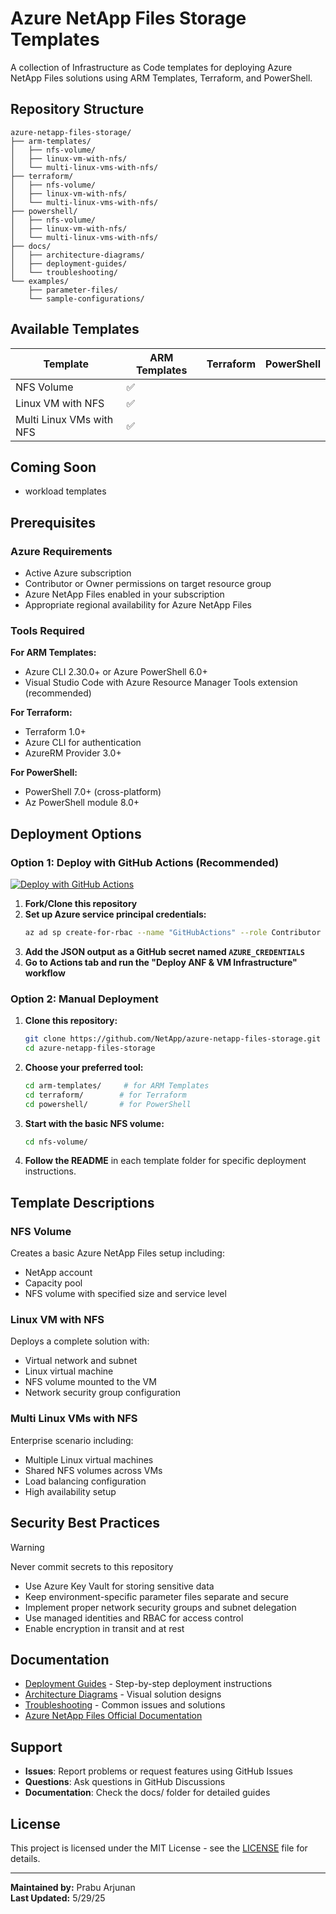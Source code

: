 # Azure NetApp Files Storage Templates

A collection of Infrastructure as Code templates for deploying Azure NetApp Files solutions using ARM Templates, Terraform, and PowerShell.

## Repository Structure

```
azure-netapp-files-storage/
├── arm-templates/
│   ├── nfs-volume/
│   ├── linux-vm-with-nfs/
│   └── multi-linux-vms-with-nfs/
├── terraform/
│   ├── nfs-volume/
│   ├── linux-vm-with-nfs/
│   └── multi-linux-vms-with-nfs/
├── powershell/
│   ├── nfs-volume/
│   ├── linux-vm-with-nfs/
│   └── multi-linux-vms-with-nfs/
├── docs/
│   ├── architecture-diagrams/
│   ├── deployment-guides/
│   └── troubleshooting/
└── examples/
    ├── parameter-files/
    └── sample-configurations/
```

## Available Templates

| Template | ARM Templates | Terraform | PowerShell |
|----------|---------------|-----------|------------|
| NFS Volume | :white_check_mark: |  | |
| Linux VM with NFS | :white_check_mark: |  |  |
| Multi Linux VMs with NFS | :white_check_mark: |  |  |

## Coming Soon

- workload templates

## Prerequisites

### Azure Requirements

- Active Azure subscription
- Contributor or Owner permissions on target resource group
- Azure NetApp Files enabled in your subscription
- Appropriate regional availability for Azure NetApp Files

### Tools Required

**For ARM Templates:**
- Azure CLI 2.30.0+ or Azure PowerShell 6.0+
- Visual Studio Code with Azure Resource Manager Tools extension (recommended)

**For Terraform:**
- Terraform 1.0+
- Azure CLI for authentication
- AzureRM Provider 3.0+

**For PowerShell:**
- PowerShell 7.0+ (cross-platform)
- Az PowerShell module 8.0+

## Deployment Options

### Option 1: Deploy with GitHub Actions (Recommended)
[![Deploy with GitHub Actions](https://img.shields.io/badge/Deploy%20with-GitHub%20Actions-2ea44f)](../../actions/workflows/deploy.yml)

1. **Fork/Clone this repository**
2. **Set up Azure service principal credentials:**
   ```bash
   az ad sp create-for-rbac --name "GitHubActions" --role Contributor --scope /subscriptions/YOUR-SUBSCRIPTION-ID --sdk-auth
   ```
3. **Add the JSON output as a GitHub secret named `AZURE_CREDENTIALS`**
4. **Go to Actions tab and run the "Deploy ANF & VM Infrastructure" workflow**

### Option 2: Manual Deployment

1. **Clone this repository:**
   ```bash
   git clone https://github.com/NetApp/azure-netapp-files-storage.git
   cd azure-netapp-files-storage
   ```

2. **Choose your preferred tool:**
   ```bash
   cd arm-templates/     # for ARM Templates
   cd terraform/        # for Terraform
   cd powershell/       # for PowerShell
   ```

3. **Start with the basic NFS volume:**
   ```bash
   cd nfs-volume/
   ```

4. **Follow the README** in each template folder for specific deployment instructions.

## Template Descriptions

### NFS Volume
Creates a basic Azure NetApp Files setup including:
- NetApp account
- Capacity pool
- NFS volume with specified size and service level

### Linux VM with NFS
Deploys a complete solution with:
- Virtual network and subnet
- Linux virtual machine
- NFS volume mounted to the VM
- Network security group configuration

### Multi Linux VMs with NFS
Enterprise scenario including:
- Multiple Linux virtual machines
- Shared NFS volumes across VMs
- Load balancing configuration
- High availability setup

## Security Best Practices

> [!WARNING]
> Never commit secrets to this repository

- Use Azure Key Vault for storing sensitive data
- Keep environment-specific parameter files separate and secure
- Implement proper network security groups and subnet delegation
- Use managed identities and RBAC for access control
- Enable encryption in transit and at rest


## Documentation

- [Deployment Guides](docs/deployment-guides/) - Step-by-step deployment instructions
- [Architecture Diagrams](docs/architecture-diagrams/) - Visual solution designs
- [Troubleshooting](docs/troubleshooting/) - Common issues and solutions
- [Azure NetApp Files Official Documentation](https://docs.microsoft.com/azure/azure-netapp-files/)

## Support

- **Issues**: Report problems or request features using GitHub Issues
- **Questions**: Ask questions in GitHub Discussions
- **Documentation**: Check the docs/ folder for detailed guides

## License

This project is licensed under the MIT License - see the [LICENSE](LICENSE) file for details.

---

**Maintained by:** Prabu Arjunan  
**Last Updated:** 5/29/25
